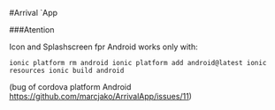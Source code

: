 #Arrival `App

###Atention

Icon and Splashscreen fpr Android works only with:

`ionic platform rm android
ionic platform add android@latest
ionic resources
ionic build android`

(bug of cordova platform Android https://github.com/marcjako/ArrivalApp/issues/11)

